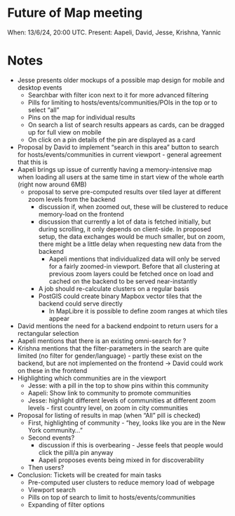 # Future of Map meeting

When: 13/6/24, 20:00 UTC.
Present: Aapeli, David, Jesse, Krishna, Yannic

# Notes

* Jesse presents older mockups of a possible map design for mobile and desktop events
  - Searchbar with filter icon next to it for more advanced filtering
  - Pills for limiting to hosts/events/communities/POIs in the top or to select “all”
  - Pins on the map for individual results
  - On search a list of search results appears as cards, can be dragged up for full view on mobile
  - On click on a pin details of the pin are displayed as a card
* Proposal by David to implement “search in this area” button to search for hosts/events/communities in current viewport - general agreement that this is
* Aapeli brings up issue of currently having a memory-intensive map when loading all users at the same time in start view of the whole earth (right now around 6MB)
  - proposal to serve pre-computed results over tiled layer at different zoom levels from the backend
    * discussion if, when zoomed out, these will be clustered to reduce memory-load on the frontend
    * discussion that currently a lot of data is fetched initially, but during scrolling, it only depends on client-side. In proposed setup, the data exchanges would be much smaller, but on zoom, there might be a little delay when requesting new data from the backend
      - Aapeli mentions that individualized data will only be served for a fairly zoomed-in viewport. Before that all clustering at previous zoom layers could be fetched once on load and cached on the backend to be served near-instantly
    * A job should re-calculate clusters on a regular basis
    * PostGIS could create binary Mapbox vector tiles that the backend could serve directly
      - In MapLibre it is possible to define zoom ranges at which tiles appear
* David mentions the need for a backend endpoint to return users for a rectangular selection
* Aapeli mentions that there is an existing omni-search for ?
* Krishna mentions that the filter-parameters in the search are quite limited (no filter for gender/language) - partly these exist on the backend, but are not implemented on the frontend -> David could work on these in the frontend
* Highlighting which communities are in the viewport
  - Jesse: with a pill in the top to show pins within this community
  - Aapeli: Show link to community to promote communities
  - Jesse: highlight different levels of communities at different zoom levels - first country level, on zoom in city communities
* Proposal for listing of results in map (when “All” pill is checked)
  - First, highlighting of community - “hey, looks like you are in the New York community…”
  - Second events?
    * discussion if this is overbearing - Jesse feels that people would click the pill/a pin anyway
    * Aapeli proposes events being mixed in for discoverability
  - Then users?
* Conclusion: Tickets will be created for main tasks
  - Pre-computed user clusters to reduce memory load of webpage
  - Viewport search
  - Pills on top of search to limit to hosts/events/communities
  - Expanding of filter options
